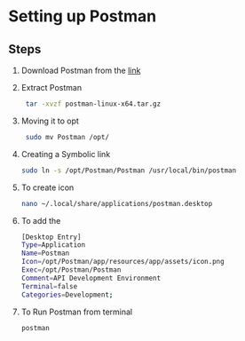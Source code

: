 # Setting up Postman


## Steps 

1) Download Postman from the  [link](https://www.postman.com/downloads/)

2) Extract Postman
    ```sh
     tar -xvzf postman-linux-x64.tar.gz
    ```
3) Moving it to opt
    ```sh
     sudo mv Postman /opt/
    ```
4) Creating a Symbolic link 
    ```sh
    sudo ln -s /opt/Postman/Postman /usr/local/bin/postman
    ```
5) To create icon 
    ```sh
    nano ~/.local/share/applications/postman.desktop
    ```
6) To add the 
    ```sh
    [Desktop Entry]
    Type=Application
    Name=Postman
    Icon=/opt/Postman/app/resources/app/assets/icon.png
    Exec=/opt/Postman/Postman
    Comment=API Development Environment
    Terminal=false
    Categories=Development;
    ```
7) To Run Postman from terminal
    ```sh
    postman
    ```
